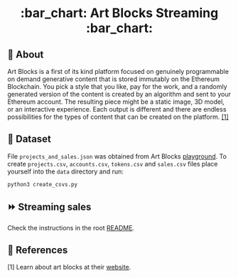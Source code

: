 <h1 align="center"> :bar_chart: Art Blocks Streaming :bar_chart:</h1>

## :speech_balloon: About

Art Blocks is a first of its kind platform focused on genuinely programmable on
demand generative content that is stored immutably on the Ethereum Blockchain.
You pick a style that you like, pay for the work, and a randomly generated
version of the content is created by an algorithm and sent to your Ethereum
account. The resulting piece might be a static image, 3D model, or an
interactive experience. Each output is different and there are endless
possibilities for the types of content that can be created on the platform.
[[1]](#1)

## :open_file_folder: Dataset

File `projects_and_sales.json` was obtained from Art Blocks
[playground](https://thegraph.com/explorer/subgraph?id=0x3c3cab03c83e48e2e773ef5fc86f52ad2b15a5b0-0&view=Playground).
To create `projects.csv`, `accounts.csv`, `tokens.csv` and `sales.csv` files
place yourself into the `data` directory and run:

```
python3 create_csvs.py
```

## :fast_forward: Streaming sales

Check the instructions in the root [README](../../README.md).

## :scroll: References

<a id="1">[1]</a> Learn about art blocks at their
[website](https://www.artblocks.io/learn).
